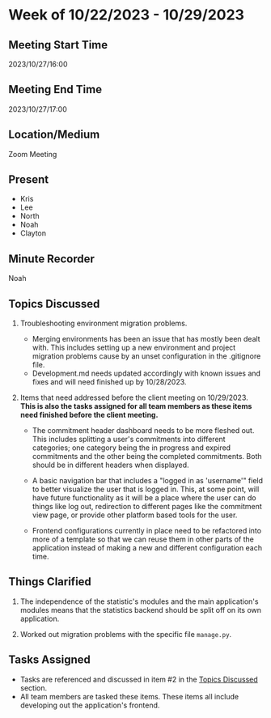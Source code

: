 # Week of 10/22/2023 - 10/29/2023

## Meeting Start Time

2023/10/27/16:00

## Meeting End Time

2023/10/27/17:00

## Location/Medium

Zoom Meeting

## Present

- Kris
- Lee
- North
- Noah
- Clayton

## Minute Recorder

Noah

## Topics Discussed

1. Troubleshooting environment migration problems.
   - Merging environments has been an issue that has mostly been dealt with. This includes setting up a new environment
   and project migration problems cause by an unset configuration in the .gitignore file.
   - Development.md needs updated accordingly with known issues and fixes and will need finished up by 10/28/2023.
     

2. Items that need addressed before the client meeting on 10/29/2023. **This is also the tasks assigned for all team 
   members as these items need finished before the client meeting.**
  

   - The commitment header dashboard needs to be more fleshed out. This includes splitting a user's commitments into 
   different categories; one category being the in progress and expired commitments and the other being the completed 
   commitments. Both should be in different headers when displayed.  
     

   - A basic navigation bar that includes a "logged in as 'username'" field to better visualize the user that is 
   logged in. This, at some point, will have future functionality as it will be a place where the user can do things
   like log out, redirection to different pages like the commitment view page, or provide other platform based tools
   for the user.
     

   - Frontend configurations currently in place need to be refactored into more of a template so that we can reuse them
   in other parts of the application instead of making a new and different configuration each time.

## Things Clarified

1. The independence of the statistic's modules and the main application's modules means that the statistics backend
   should be split off on its own application.
  

2. Worked out migration problems with the specific file `manage.py`.

## Tasks Assigned
- Tasks are referenced and discussed in item #2 in the [Topics Discussed](2023-10-27.md) section.
- All team members are tasked these items. These items all include developing out the application's frontend.
